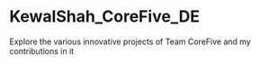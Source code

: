 # KewalShah_CoreFive_DE
Explore the various innovative projects of Team CoreFive and my contributions in it
